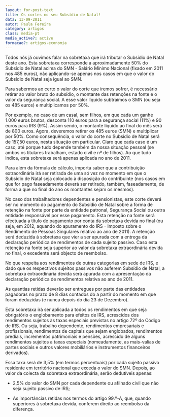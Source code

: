 ```yaml
---
layout: for-post-text
title: Os cortes no seu Subsídio de Natal!
data: 13-09-2011
autor: Paula Fereira
category: artigos
class: media-pt
media_active?: active
formacao?: artigos-economia
---  
```

  
Todos nós já ouvimos falar na sobretaxa que irá tributar o Subsídio de Natal deste ano. Esta sobretaxa corresponde a aproximadamente 50% do Subsídio de Natal acima do SMN - Salário Mínimo Nacional (fixado em 2011 nos 485 euros), não aplicando-se apenas nos casos em que o valor do Subsídio de Natal seja igual ao SMN.

Para sabermos ao certo o valor do corte que iremos sofrer, é necessário retirar ao valor bruto do subsídio, o montante das retenções na fonte e o valor da segurança social. A esse valor líquido subtraímos o SMN (ou seja os 485 euros) e multiplicamos por 50%.

Por exemplo, no caso de um casal, sem filhos, em que cada um ganhe 1.000 euros brutos, desconta 110 euros para a segurança social (11%) e 90 euros para IRS (9%). Assim sendo, o montante líquido ao final do mês será de 800 euros. Agora, deveremos retirar os 485 euros (SMN) e multiplicar por 50%. Como consequência, o valor do corte no Subsídio de Natal será de 157,50 euros, nesta situação em particular. Claro que cada caso é um caso, até porque tudo depende também da nossa situação pessoal (se ambos os titulares trabalham, estado civil e nº de filhos). Ao que tudo indica, esta sobretaxa será apenas aplicada no ano de 2011.

Para além da fórmula de cálculo, importa saber que a contribuição extraordinária irá ser retirada de uma só vez no momento em que o Subsídio de Natal seja colocado à disposição do contribuinte (nos casos em que for pago faseadamente deverá ser retirado, também, faseadamente, de forma a que no final do ano os montantes sejam os mesmos).

No caso dos trabalhadores dependentes e pensionistas, este corte deverá ser no momento do pagamento do Subsídio de Natal sobre a forma de retenção na fonte por parte da entidade patronal, Segurança Social ou outra entidade responsável por esse pagamento. Esta retenção na fonte será efectuada a título de pagamento por conta da sobretaxa devida no final (ou seja, em 2012, aquando do apuramento do IRS - Imposto sobre o Rendimento de Pessoas Singulares relativo ao ano de 2011). A retenção será deduzida à sobretaxa que vier a ser apurada com a entrega da declaração periódica de rendimentos de cada sujeito passivo. Caso esta retenção na fonte seja superior ao valor da sobretaxa extraordinária devida no final, o excedente será objecto de reembolso.

No que respeita aos rendimentos de outras categorias em sede de IRS, e dado que os respectivos sujeitos passivos não auferem Subsídio de Natal, a sobretaxa extraordinária devida será apurada com a apresentação da declaração periódica de rendimentos relativa ao ano de 2011.

As quantias retidas deverão ser entregues por parte das entidades pagadoras no prazo de 8 dias contados do a partir do momento em que foram deduzidas (e nunca depois do dia 23 de Dezembro).

Esta sobretaxa irá ser aplicada a todos os rendimentos em que seja obrigatório o englobamento para efeitos de IRS, acrescidos dos rendimentos sujeitos às taxas especiais previstas no artigo 72º do Código de IRS. Ou seja, trabalho dependente, rendimentos empresariais e profissionais, rendimentos de capitais que sejam englobados, rendimentos prediais, incrementos patrimoniais e pensões, acrescido de alguns rendimentos sujeitos a taxas especiais (nomeadamente, as mais-valias de partes sociais e outros valores mobiliários e instrumentos financeiros derivados).

Essa taxa será de 3,5% (em termos percentuais) por cada sujeito passivo residente em território nacional que exceda o valor do SMN. Depois, ao valor da colecta da sobretaxa extraordinária, serão dedutíveis apenas:

- 2,5% do valor do SMN por cada dependente ou afilhado civil que não seja sujeito passivo de IRS;

- As importâncias retidas nos termos do artigo 99.º-A, que, quando superiores à sobretaxa devida, conferem direito ao reembolso da diferença.

